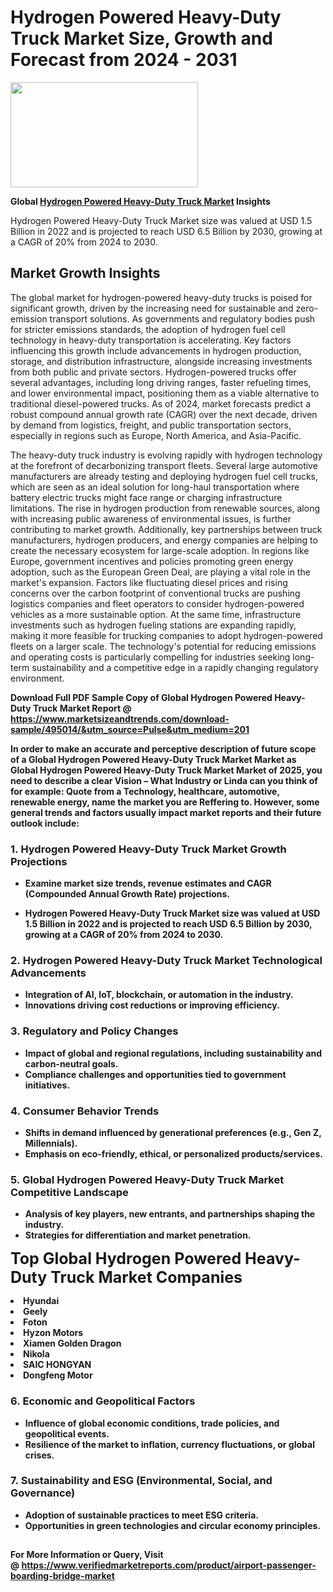 <H1>Hydrogen Powered Heavy-Duty Truck Market Size, Growth and Forecast from 2024 - 2031</H1><img class="aligncenter size-medium wp-image-584254" src="https://thirdeyenews.in/wp-content/uploads/2024/09/Global-Market-Research-300x168.jpeg" alt="" width="300" height="168" /><p><strong>Global&nbsp;<a href="https://www.marketsizeandtrends.com/download-sample/495014/&amp;utm_source=Pulse&amp;utm_medium=201">Hydrogen Powered Heavy-Duty Truck Market</a> Insights</strong></p><p>Hydrogen Powered Heavy-Duty Truck Market size was valued at USD 1.5 Billion in 2022 and is projected to reach USD 6.5 Billion by 2030, growing at a CAGR of 20% from 2024 to 2030.</p><p><h2>Market Growth Insights</h2> <p>The global market for hydrogen-powered heavy-duty trucks is poised for significant growth, driven by the increasing need for sustainable and zero-emission transport solutions. As governments and regulatory bodies push for stricter emissions standards, the adoption of hydrogen fuel cell technology in heavy-duty transportation is accelerating. Key factors influencing this growth include advancements in hydrogen production, storage, and distribution infrastructure, alongside increasing investments from both public and private sectors. Hydrogen-powered trucks offer several advantages, including long driving ranges, faster refueling times, and lower environmental impact, positioning them as a viable alternative to traditional diesel-powered trucks. As of 2024, market forecasts predict a robust compound annual growth rate (CAGR) over the next decade, driven by demand from logistics, freight, and public transportation sectors, especially in regions such as Europe, North America, and Asia-Pacific.</p> <p><strong></strong></p> <p>The heavy-duty truck industry is evolving rapidly with hydrogen technology at the forefront of decarbonizing transport fleets. Several large automotive manufacturers are already testing and deploying hydrogen fuel cell trucks, which are seen as an ideal solution for long-haul transportation where battery electric trucks might face range or charging infrastructure limitations. The rise in hydrogen production from renewable sources, along with increasing public awareness of environmental issues, is further contributing to market growth. Additionally, key partnerships between truck manufacturers, hydrogen producers, and energy companies are helping to create the necessary ecosystem for large-scale adoption. In regions like Europe, government incentives and policies promoting green energy adoption, such as the European Green Deal, are playing a vital role in the market's expansion. Factors like fluctuating diesel prices and rising concerns over the carbon footprint of conventional trucks are pushing logistics companies and fleet operators to consider hydrogen-powered vehicles as a more sustainable option. At the same time, infrastructure investments such as hydrogen fueling stations are expanding rapidly, making it more feasible for trucking companies to adopt hydrogen-powered fleets on a larger scale. The technology's potential for reducing emissions and operating costs is particularly compelling for industries seeking long-term sustainability and a competitive edge in a rapidly changing regulatory environment. <p><strong></p><p><span class=""><strong>Download Full PDF Sample Copy of Global Hydrogen Powered Heavy-Duty Truck Market Report</strong> @ <a href="https://www.marketsizeandtrends.com/download-sample/495014/&amp;utm_source=Pulse&amp;utm_medium=201" target="_blank">https://www.marketsizeandtrends.com/download-sample/495014/&amp;utm_source=Pulse&amp;utm_medium=201</a></span></p><p>In order to make an accurate and perceptive description of future scope of a Global&nbsp;Hydrogen Powered Heavy-Duty Truck Market Market as Global&nbsp;Hydrogen Powered Heavy-Duty Truck Market Market of 2025, you need to describe a clear Vision &ndash; What Industry or Linda can you think of for example: Quote from a Technology, healthcare, automotive, renewable energy, name the market you are Reffering to. However, some general trends and factors usually impact market reports and their future outlook include:</p><h3>1.&nbsp;<strong>Hydrogen Powered Heavy-Duty Truck Market Growth Projections</strong></h3><ul><li>Examine market size trends, revenue estimates and CAGR (Compounded Annual Growth Rate) projections.</li><li><p>Hydrogen Powered Heavy-Duty Truck Market size was valued at USD 1.5 Billion in 2022 and is projected to reach USD 6.5 Billion by 2030, growing at a CAGR of 20% from 2024 to 2030.</p></li></ul><h3>2.&nbsp;<strong>Hydrogen Powered Heavy-Duty Truck Market Technological Advancements</strong></h3><ul><li>Integration of AI, IoT, blockchain, or automation in the industry.</li><li>Innovations driving cost reductions or improving efficiency.</li></ul><h3>3.&nbsp;<strong>Regulatory and Policy Changes</strong></h3><ul><li>Impact of global and regional regulations, including sustainability and carbon-neutral goals.</li><li>Compliance challenges and opportunities tied to government initiatives.</li></ul><h3>4.&nbsp;<strong>Consumer Behavior Trends</strong></h3><ul><li>Shifts in demand influenced by generational preferences (e.g., Gen Z, Millennials).</li><li>Emphasis on eco-friendly, ethical, or personalized products/services.</li></ul><h3>5.&nbsp;<strong>Global Hydrogen Powered Heavy-Duty Truck Market Competitive Landscape</strong></h3><ul><li>Analysis of key players, new entrants, and partnerships shaping the industry.</li><li>Strategies for differentiation and market penetration.</li></ul><p data-pm-slice="1 1 []"><span style="color: inherit; font-family: inherit; font-size: 25px;">Top Global Hydrogen Powered Heavy-Duty Truck Market Companies</span></p><div class="" data-test-id=""><p><li>Hyundai</li><li> Geely</li><li> Foton</li><li> Hyzon Motors</li><li> Xiamen Golden Dragon</li><li> Nikola</li><li> SAIC HONGYAN</li><li> Dongfeng Motor</li></p></div><h3>6.&nbsp;<strong>Economic and Geopolitical Factors</strong></h3><ul><li>Influence of global economic conditions, trade policies, and geopolitical events.</li><li>Resilience of the market to inflation, currency fluctuations, or global crises.</li></ul><h3>7.&nbsp;<strong>Sustainability and ESG (Environmental, Social, and Governance)</strong></h3><ul><li>Adoption of sustainable practices to meet ESG criteria.</li><li>Opportunities in green technologies and circular economy principles.</li></ul><h2><strong style="font-size: 14px;">For More Information or Query, Visit @&nbsp;</strong><a style="background-color: #ffffff; font-size: 14px;" href="https://www.marketsizeandtrends.com/report/hydrogen-powered-heavy-duty-truck-market/" target="_blank">https://www.verifiedmarketreports.com/product/airport-passenger-boarding-bridge-market</a></h2>
